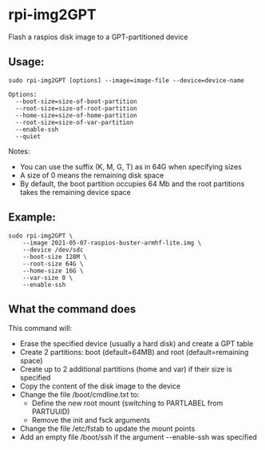 # rpi-img2GPT
Flash a raspios disk image to a GPT-partitioned device

## Usage:
```
sudo rpi-img2GPT [options] --image=image-file --device=device-name

Options:
  --boot-size=size-of-boot-partition
  --root-size=size-of-root-partition
  --home-size=size-of-home-partition
  --root-size=size-of-var-partition
  --enable-ssh
  --quiet
```

Notes:
- You can use the suffix (K, M, G, T) as in 64G when specifying sizes
- A size of 0 means the remaining disk space
- By default, the boot partition occupies 64 Mb and the root partitions takes
the remaining device space

## Example:
```
sudo rpi-img2GPT \
	--image 2021-05-07-raspios-buster-armhf-lite.img \
	--device /dev/sdc
	--boot-size 128M \
	--root-size 64G \
	--home-size 16G \
	--var-size 0 \
	--enable-ssh
```

## What the command does
This command will:
- Erase the specified device (usually a hard disk) and create a GPT table
- Create 2 partitions: boot (default=64MB) and root (default=remaining space)
- Create up to 2 additional partitions (home and var) if their size is
 specified
- Copy the content of the disk image to the device
- Change the file /boot/cmdline.txt to:
  - Define the new root mount (switching to PARTLABEL from PARTUUID)
  - Remove the init and fsck arguments
- Change the file /etc/fstab to update the mount points
- Add an empty file /boot/ssh if the argument --enable-ssh was specified
